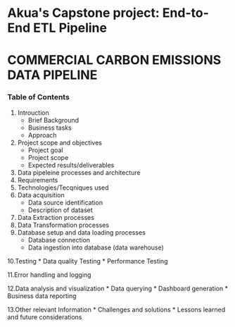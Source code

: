 # Akua's Capstone project: End-to-End ETL Pipeline
# COMMERCIAL CARBON EMISSIONS DATA PIPELINE

### Table of Contents
1. Introuction
     * Brief Background
     * Business tasks
     *  Approach
2. Project scope and objectives
    * Project goal
    * Project scope
   * Expected results/deliverables
3. Data pipeleine processes and architecture
4. Requirements
5. Technologies/Tecqniques used
6. Data acquisition
     * Data source identification
     * Description of dataset 
7. Data Extraction processes
8. Data Transformation processes
9. Database setup and data loading processes
    * Database connection
    * Data ingestion into database (data warehouse)

10.Testing
    * Data quality Testing
    * Performance Testing

11.Error handling and logging

12.Data analysis and visualization
    * Data querying
    * Dashboard generation
    * Business data reporting

13.Other relevant Information
    * Challenges and solutions
    * Lessons learned and future considerations

